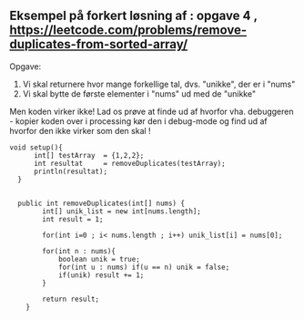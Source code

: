 ## Eksempel på forkert løsning af : opgave 4 ,  https://leetcode.com/problems/remove-duplicates-from-sorted-array/

Opgave:
1. Vi skal returnere hvor mange forkellige tal, dvs. "unikke", der er i "nums" 
2. Vi skal bytte de første elementer i "nums" ud med de "unikke"

Men koden virker ikke! 
Lad os prøve at finde ud af hvorfor vha. debuggeren - kopier koden over i processing
kør den i debug-mode og find ud af hvorfor den ikke virker som den skal !

```
void setup(){
      int[] testArray  = {1,2,2};
      int resultat     = removeDuplicates(testArray);
      println(resultat);
  }
  
  
  public int removeDuplicates(int[] nums) {
        int[] unik_list = new int[nums.length];
        int result = 1;
        
        for(int i=0 ; i< nums.length ; i++) unik_list[i] = nums[0];
        
        for(int n : nums){
            boolean unik = true;
            for(int u : nums) if(u == n) unik = false;
            if(unik) result += 1;
        }
        
        return result;
    }
```
